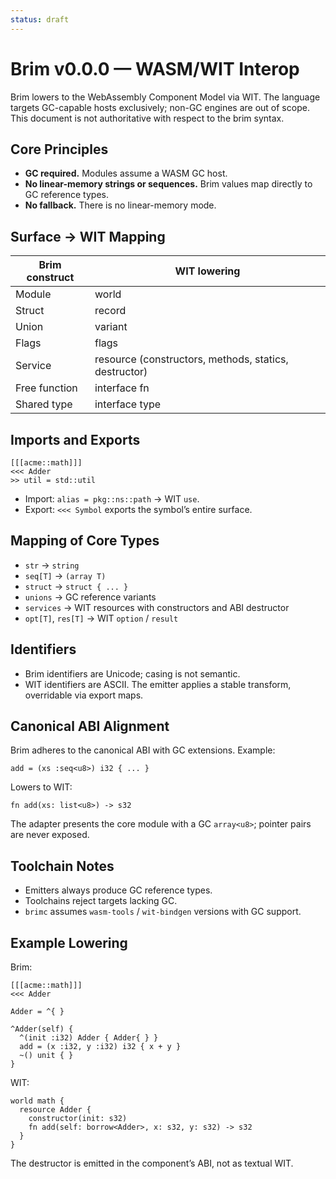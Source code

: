 ```yaml
---
status: draft
---
```


# Brim v0.0.0 — WASM/WIT Interop

Brim lowers to the WebAssembly Component Model via WIT. The language targets GC-capable hosts exclusively; non-GC engines are out of scope.
This document is not authoritative with respect to the brim syntax.

## Core Principles

- **GC required.** Modules assume a WASM GC host.
- **No linear-memory strings or sequences.** Brim values map directly to GC reference types.
- **No fallback.** There is no linear-memory mode.

## Surface → WIT Mapping

| Brim construct | WIT lowering |
| -------------- | ------------ |
| Module         | world        |
| Struct         | record       |
| Union          | variant      |
| Flags          | flags        |
| Service        | resource (constructors, methods, statics, destructor)|
| Free function  | interface fn |
| Shared type    | interface type |

## Imports and Exports

```brim
[[[acme::math]]]
<<< Adder
>> util = std::util
```

- Import: `alias = pkg::ns::path` → WIT `use`.
- Export: `<<< Symbol` exports the symbol’s entire surface.

## Mapping of Core Types

- `str` → `string`
- `seq[T]` → `(array T)`
- `struct` → `struct { ... }`
- `unions` → GC reference variants
- `services` → WIT resources with constructors and ABI destructor
- `opt[T]`, `res[T]` → WIT `option` / `result`

## Identifiers

- Brim identifiers are Unicode; casing is not semantic.
- WIT identifiers are ASCII. The emitter applies a stable transform, overridable via export maps.

## Canonical ABI Alignment

Brim adheres to the canonical ABI with GC extensions. Example:

```brim
add = (xs :seq<u8>) i32 { ... }
```

Lowers to WIT:

```wit
fn add(xs: list<u8>) -> s32
```

The adapter presents the core module with a GC `array<u8>`; pointer pairs are never exposed.

## Toolchain Notes

- Emitters always produce GC reference types.
- Toolchains reject targets lacking GC.
- `brimc` assumes `wasm-tools` / `wit-bindgen` versions with GC support.

## Example Lowering

Brim:

```brim
[[[acme::math]]]
<<< Adder

Adder = ^{ }

^Adder(self) {
  ^(init :i32) Adder { Adder{ } }
  add = (x :i32, y :i32) i32 { x + y }
  ~() unit { }
}
```

WIT:

```wit
world math {
  resource Adder {
    constructor(init: s32)
    fn add(self: borrow<Adder>, x: s32, y: s32) -> s32
  }
}
```

The destructor is emitted in the component’s ABI, not as textual WIT.
